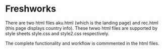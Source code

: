 # Freshworks

There are two html files aku.html (which is the landing page) and rec.html (this page displays country info). 
These twwo html files are supported by style sheets style.css and style2.css respectively.

The complete functionality and workflow is commmented in the html files.

